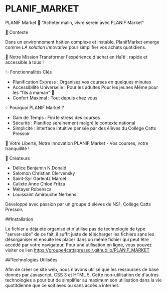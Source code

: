 # PLANIF_MARKET

PLANIF Market 🛒
 "Acheter malin, vivre serein avec PLANIF Market"

 🌟 Contexte
 
Dans un environnement haïtien complexe et instable, PlanifMarket emerge comme *LA solution innovative* pour simplifier vos achats quotidiens.

🎯 Notre Mission
Transformer l'expérience d'achat en Haïti : rapide et accessible à tous !

 ✨ Fonctionnalités Clés
- Planification Express : Organisez vos courses en quelques minutes 
- Accessibilité Universelle : 
   Pour les adultes
   Pour les jeunes 
   Même pour les "fils à maman" 🤭
- Confort Maximal : Tout depuis chez vous

 💡 Pourquoi PLANIF Market ?
- Gain de Temps : Fini le stress des courses
- Sécurité : Planifiez sereinement malgré le contexte national
- Simplicité : Interface intuitive pensée par des élèves du Collège Catts Pressoir

 🚀 Votre Liberté, Notre Innovation
PLANIF Market - Vos courses, votre tranquillité !

 👥 Créateurs
- Délice Benjamin N.Donald
- Salomon Christian Clervensky
- Saint-Syr Garlentz Marcel
- Calixte Anne Chloé Fritza
- Métayer Robensca
- Louissaint Amirouche Nerbens

Développé avec passion par un groupe d'élèves de NS1, Collège Catts Pressoir.

##Installation

Le fichier a déjà été organisé et n'utilise pas de technologie de type "server-side" de ce fait, il suffit juste de télécharger les fichiers sans les désorganiser et ensuite les placer dans un même fichier qui peut être accédé par votre navigateur. Pour une utilisation en ligne, vous pouvez visiter ce lien https://groupe4cattspressoir.github.io/PLANIF_MARKET

##Technologies Utilisées

Afin de créer ce site web, nous n'avons utilisé que les ressources de base donnés par Javascript, CSS 3 et HTML 5. Cette non-utilisation de d'autres technologies a pour but de simplifier au maximum son utilisation dans la vie quotitdienne que ce soit avec ou sans accès a internet.
